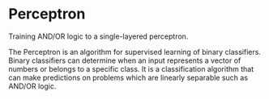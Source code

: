 # Perceptron
Training AND/OR logic to a single-layered perceptron.

The Perceptron is an algorithm for supervised learning of binary classifiers.
Binary classifiers can determine when an input represents a vector of numbers
or belongs to a specific class. It is a classification algorithm that can
make predictions on problems which are linearly separable such as AND/OR logic.

